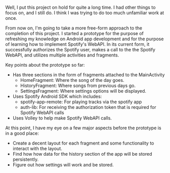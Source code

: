 Well, I put this project on hold for quite a long time. I had other things to focus on, and I still do. I think I was trying to do too much unfamiliar work at once. 

From now on, I'm going to take a more free-form approach to the completion of this project. I started a prototype for the purpose of refreshing my knowledge on Android app development and for the purpose of learning how to implement Spotify's WebAPI. In its current form, it successfully authorizes the Spotify user, makes a call to the the Spotify WebAPI, and utilizes multiple activities and fragments.

Key points about the prototype so far:
- Has three sections in the form of fragments attached to the MainActivity
	- HomeFragment: Where the song of the day goes.
	- HistoryFragment: Where songs from previous days go.
	- SettingsFragment: Where settings options will be displayed.
- Uses Spotify Android SDK which includes:
	- spotify-app-remote: For playing tracks via the spotify app
	- auth-lib: For receiving the authorization token that is required for Spotify WebAPI calls
- Uses Volley to help make Spotify WebAPI calls.

At this point, I have my eye on a few major aspects before the prototype is in a good place:
- Create a decent layout for each fragment and some functionality to interact with the layout. 
- Find how how data for the history section of the app will be stored persistently.
- Figure out how settings will work and be stored.